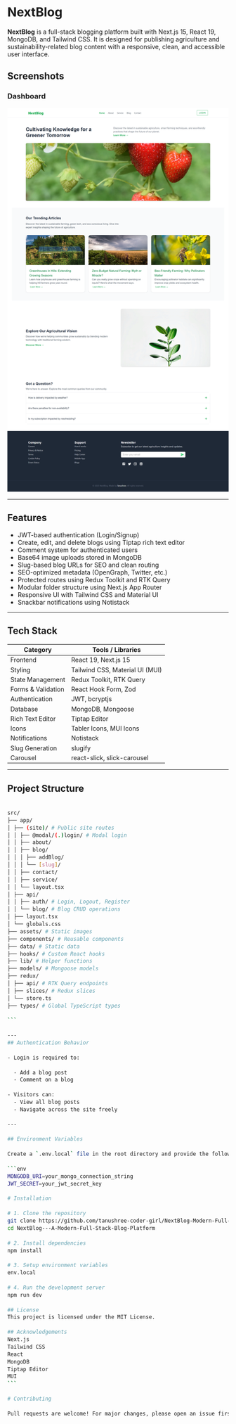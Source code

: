 # NextBlog

**NextBlog** is a full-stack blogging platform built with Next.js 15, React 19, MongoDB, and Tailwind CSS. It is designed for publishing agriculture and sustainability-related blog content with a responsive, clean, and accessible user interface.

## Screenshots

### Dashboard

![landing](screenshots/1.png)

---

## Features

- JWT-based authentication (Login/Signup)
- Create, edit, and delete blogs using Tiptap rich text editor
- Comment system for authenticated users
- Base64 image uploads stored in MongoDB
- Slug-based blog URLs for SEO and clean routing
- SEO-optimized metadata (OpenGraph, Twitter, etc.)
- Protected routes using Redux Toolkit and RTK Query
- Modular folder structure using Next.js App Router
- Responsive UI with Tailwind CSS and Material UI
- Snackbar notifications using Notistack

---

## Tech Stack

| Category           | Tools / Libraries               |
| ------------------ | ------------------------------- |
| Frontend           | React 19, Next.js 15            |
| Styling            | Tailwind CSS, Material UI (MUI) |
| State Management   | Redux Toolkit, RTK Query        |
| Forms & Validation | React Hook Form, Zod            |
| Authentication     | JWT, bcryptjs                   |
| Database           | MongoDB, Mongoose               |
| Rich Text Editor   | Tiptap Editor                   |
| Icons              | Tabler Icons, MUI Icons         |
| Notifications      | Notistack                       |
| Slug Generation    | slugify                         |
| Carousel           | react-slick, slick-carousel     |

---

## Project Structure

````bash

src/
├── app/
│ ├── (site)/ # Public site routes
│ │ ├── @modal/(.)login/ # Modal login
│ │ ├── about/
│ │ ├── blog/
│ │ │ ├── addBlog/
│ │ │ └── [slug]/
│ │ ├── contact/
│ │ ├── service/
│ │ └── layout.tsx
│ ├── api/
│ │ ├── auth/ # Login, Logout, Register
│ │ └── blog/ # Blog CRUD operations
│ ├── layout.tsx
│ └── globals.css
├── assets/ # Static images
├── components/ # Reusable components
├── data/ # Static data
├── hooks/ # Custom React hooks
├── lib/ # Helper functions
├── models/ # Mongoose models
├── redux/
│ ├── api/ # RTK Query endpoints
│ ├── slices/ # Redux slices
│ └── store.ts
├── types/ # Global TypeScript types

```

---
## Authentication Behavior

- Login is required to:

  - Add a blog post
  - Comment on a blog

- Visitors can:
  - View all blog posts
  - Navigate across the site freely

---

## Environment Variables

Create a `.env.local` file in the root directory and provide the following:

```env
MONGODB_URI=your_mongo_connection_string
JWT_SECRET=your_jwt_secret_key

# Installation

# 1. Clone the repository
git clone https://github.com/tanushree-coder-girl/NextBlog-Modern-Full-Stack-Blog-Application.git
cd NextBlog---A-Modern-Full-Stack-Blog-Platform

# 2. Install dependencies
npm install

# 3. Setup environment variables
env.local

# 4. Run the development server
npm run dev

## License
This project is licensed under the MIT License.

## Acknowledgements
Next.js
Tailwind CSS
React
MongoDB
Tiptap Editor
MUI
```

# Contributing

Pull requests are welcome! For major changes, please open an issue first to discuss what you’d like to change.
````
